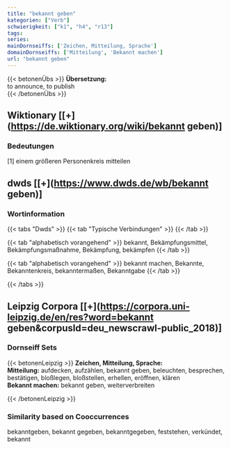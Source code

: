 ```yaml
---
title: "bekannt geben"
kategorien: ["Verb"]
schwierigkeit: ["k1", "h4", "r13"]
tags:
series:
mainDornseiffs: ['Zeichen, Mitteilung, Sprache']
domainDornseiffs: ['Mitteilung', 'Bekannt machen']
url: "bekannt geben"
---
```


{{< betonenÜbs >}}
**Übersetzung:**  
to announce, to publish  
{{< /betonenÜbs >}}

## Wiktionary [[+](https://de.wiktionary.org/wiki/bekannt geben)]

### Bedeutungen
[1] einem größeren Personenkreis mitteilen  



## dwds [[+](https://www.dwds.de/wb/bekannt geben)]

### Wortinformation
{{< tabs "Dwds" >}}
{{< tab "Typische Verbindungen" >}}
{{< /tab >}}

{{< tab "alphabetisch vorangehend" >}}
bekannt, Bekämpfungsmittel, Bekämpfungsmaßnahme, Bekämpfung, bekämpfen
{{< /tab >}}

{{< tab "alphabetisch vorangehend" >}}
bekannt machen, Bekannte, Bekanntenkreis, bekanntermaßen, Bekanntgabe
{{< /tab >}}

{{< /tabs >}}

## Leipzig Corpora [[+](https://corpora.uni-leipzig.de/en/res?word=bekannt geben&corpusId=deu_newscrawl-public_2018)]

### Dornseiff Sets
{{< betonenLeipzig >}}
**Zeichen, Mitteilung, Sprache:**  
**Mitteilung:** aufdecken, aufzählen, bekannt geben, beleuchten, besprechen, bestätigen, bloßlegen, bloßstellen, erhellen, eröffnen, klären  
**Bekannt machen:** bekannt geben, weiterverbreiten  

{{< /betonenLeipzig >}}

### Similarity based on Cooccurrences
bekanntgeben, bekannt gegeben, bekanntgegeben, feststehen, verkündet, bekannt

